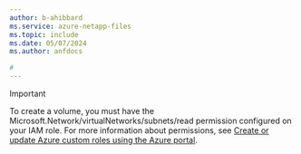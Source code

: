 ```yaml
---
author: b-ahibbard
ms.service: azure-netapp-files
ms.topic: include
ms.date: 05/07/2024
ms.author: anfdocs

# 
---
```


>[!IMPORTANT]
>To create a volume, you must have the Microsoft.Network/virtualNetworks/subnets/read permission configured on your IAM role. For more information about permissions, see [Create or update Azure custom roles using the Azure portal](../role-based-access-control/custom-roles-portal.md).